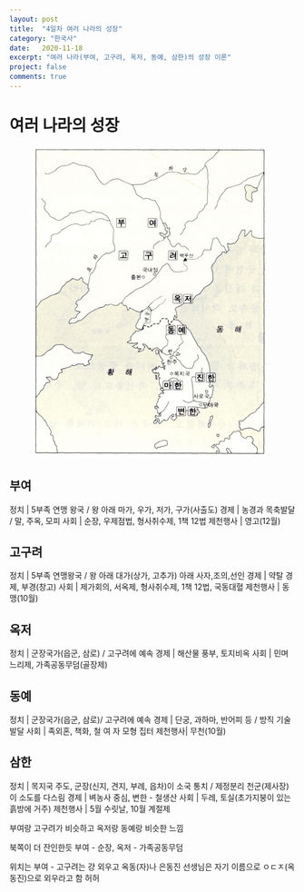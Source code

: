 ```yaml
---
layout: post
title:  "4일차 여러 나라의 성장"
category: "한국사"
date:   2020-11-18
excerpt: "여러 나라(부여, 고구려, 옥저, 동예, 삼한)의 성장 이론"
project: false
comments: true
---
```


여러 나라의 성장
==================

<figure>
	<a href="/assets/img/여러나라의성장.jpg"><img src="/assets/img/여러나라의성장.jpg"></a>
</figure>

부여
------

정치 | 5부족 연맹 왕국 / 왕 아래 마가, 우가, 저가, 구가(사출도)
경제 | 농경과 목축발달 / 말, 주옥, 모피
사회 | 순장, 우제점법, 형사취수제, 1책 12법
제천행사 | 영고(12월)

고구려
----------

정치 | 5부족 연맹왕국 / 왕 아래 대가(상가, 고추가) 아래 사자,조의,선인
경제 | 약탈 경제, 부경(창고)
사회 | 제가회의, 서옥제, 형사취수제, 1책 12법, 국동대혈
제천행사 | 동맹(10월)

옥저
-------

정치 | 군장국가(읍군, 삼로) / 고구려에 예속
경제 | 해산물 풍부, 토지비옥
사회 | 민며느리제, 가족공동무덤(골장제)

동예
----------

정치 | 군장국가(읍군, 삼로)/ 고구려에 예속
경제 | 단궁, 과하마, 반어피 등 / 방직 기술 발달
사회 | 족외혼, 책화, 철 여 자 모형 집터
제천행사| 무천(10월)

삼한
-------

정치 | 목지국 주도, 군장(신지, 견지, 부례, 읍차)이 소국 통치 / 제정분리 천군(제사장)이 소도를 다스림
경제 | 벼농사 중심, 변한 - 철생산
사회 | 두레, 토실(초가지붕이 있는 흙방에 거주)
제천행사 | 5월 수릿날, 10월 계절제


부여랑 고구려가 비슷하고 옥저랑 동예랑 비슷한 느낌

북쪽이 더 잔인한듯 부여 - 순장, 옥저 - 가족공동무덤

위치는 부여 - 고구려는 걍 외우고 옥동(자)나 은동진 선생님은 자기 이름으로 ㅇㄷㅈ(옥동진)으로 외우라고 함 허허